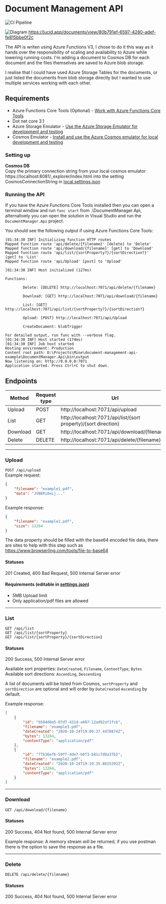 # Document Management API

![CI Pipeline](https://github.com/samjones00/document-management-api-example/workflows/.NET%20Core/badge.svg)

![Diagram](https://github.com/samjones00/document-management-api-example/blob/main/Documentation/Diagram.jpeg?raw=true "Diagram")
https://lucid.app/documents/view/80b791ef-6597-4280-adef-fe815bbe0f2c

The API is writen using Azure Functions V3, I chose to do it this way as it hands over the responsibility of scaling and availability to Azure while lowering running costs. I'm adding a document to Cosmos DB for each document and the files themselves are saved to Azure blob storage.

I realise that I could have used Azure Storage Tables for the documents, or just listed the documents from blob storage directly but I wanted to use multiple services working with each other.

## Requirements
* Azure Functions Core Tools (Optional) - [Work with Azure Functions Core Tools](https://docs.microsoft.com/en-us/azure/azure-functions/functions-run-local)
* Dot net core 3.1
* Azure Storage Emulator - [Use the Azure Storage Emulator for development and testing](https://docs.microsoft.com/en-us/azure/storage/common/storage-use-emulator)
* Cosmos Emulator - [Install and use the Azure Cosmos emulator for local development and testing](https://docs.microsoft.com/en-us/azure/cosmos-db/local-emulator)

### Setting up
**Cosmos DB** \
Copy the primary connection string from your local cosmos emulator https://localhost:8081/_explorer/index.html into the setting CosmosConnectionString in [local.settings.json](./DocumentManager.Api/local.settings.json)

### Running the API
If you have the Azure Functions Core Tools installed then you can open a terminal window and run `func start` from .\DocumentManager.Api, alternatively you can open the solution in Visual Studio and run the `DocumentManager.Api` project.

You should see the following output if using Azure Functions Core Tools:
```
[01:34:30 INF] Initializing function HTTP routes
Mapped function route 'api/delete/{filename}' [delete] to 'Delete'
Mapped function route 'api/download/{filename}' [get] to 'Download'
Mapped function route 'api/list/{sortProperty?}/{sortDirection?}' [get] to 'List'
Mapped function route 'api/Upload' [post] to 'Upload'

[01:34:30 INF] Host initialized (127ms)

Functions:

        Delete: [DELETE] http://localhost:7071/api/delete/{filename}

        Download: [GET] http://localhost:7071/api/download/{filename}

        List: [GET] http://localhost:7071/api/list/{sortProperty?}/{sortDirection?}

        Upload: [POST] http://localhost:7071/api/Upload

        CreateDocument: blobTrigger

For detailed output, run func with --verbose flag.
[01:34:30 INF] Host started (174ms)
[01:34:30 INF] Job host started
Hosting environment: Production
Content root path: D:\Projects\Mine\document-management-api-example\DocumentManager.Api\bin\output
Now listening on: http://0.0.0.0:7071
Application started. Press Ctrl+C to shut down.
```

## Endpoints

| Method | Request type | Url |
|--------|--------------|-----|
| Upload | POST | http://localhost:7071/api/upload | 
| List   | GET  | http://localhost:7071/api/list/{sort property}/{sort direction}| 
| Download   | GET  | http://localhost:7071/api/download/{filename}|
| Delete   | DELETE  | http://localhost:7071/api/delete/{filename}| 
-----------------

### Upload
`POST /api/upload` \
Example request:
```json
{
    "filename": "example1.pdf",
    "data": "JVBERi0xLj..."
}
```
Example response:
```json
{
    "filename": "example1.pdf",
    "size": 13264
}
```
The data property should be filled with the base64 encoded file data, there are sites to help with this step such as https://www.browserling.com/tools/file-to-base64

#### Statuses
201 Created, 400 Bad Request, 500 Internal Server error

#### Requirements (editable in [settings.json](./DocumentManager.Api/settings.json))
* 5MB Upload limit
* Only application/pdf files are allowed

-------------

### List
`GET /api/list` \
`GET /api/list/{sortProperty}` \
`GET /api/list/{sortProperty}/{sortDirection}`

#### Statuses
200 Success, 500 Internal Server error

Available sort properties: `DateCreated`, `Filename`, `ContentType`, `Bytes` \
Available sort directions: `Ascending`, `Descending`

A list of documents will be listed from Cosmos, `sortProperty` and `sortDirection` are optional and will order by `DateCreated` `Ascending` by default.

Example response:
```json
[
    {
        "id": "b584d8e5-07d7-431d-a407-12ad92af1fcb",
        "filename": "example1.pdf",
        "dateCreated": "2020-10-24T19:09:37.4478874Z",
        "bytes": 13264,
        "contentType": "application/pdf"
    },
    {
        "id": "77b36efb-59ff-4de7-b0f3-b81c7d8a37b2",
        "filename": "example2.pdf",
        "dateCreated": "2020-10-24T19:19:35.8625293Z",
        "bytes": 13264,
        "contentType": "application/pdf"
    }
]
```
---------------

### Download
`GET /api/download/{filename}`

#### Statuses
200 Success, 404 Not found, 500 Internal Server error

Example response:
A memory stream will be returned, if you use postman there is the option to save the response as a file.

------------

### Delete
`DELETE /api/delete/{filename}`

#### Statuses
200 Success, 404 Not found, 500 Internal Server error
